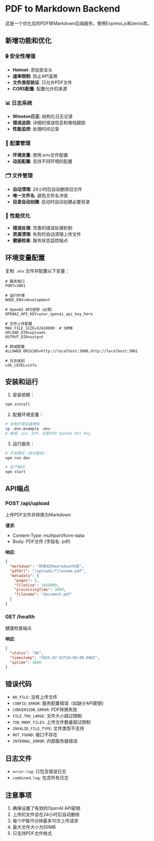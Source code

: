 # PDF to Markdown Backend

这是一个优化后的PDF转Markdown后端服务，使用Express.js和zerox库。

## 新增功能和优化

### 🔒 安全性增强
- **Helmet**: 添加安全头
- **速率限制**: 防止API滥用
- **文件类型验证**: 只允许PDF文件
- **CORS配置**: 配置允许的来源

### 📊 日志系统
- **Winston日志**: 结构化日志记录
- **错误追踪**: 详细的错误信息和堆栈跟踪
- **性能监控**: 处理时间记录

### 🔧 配置管理
- **环境变量**: 使用.env文件配置
- **动态配置**: 支持不同环境的配置

### 🗂️ 文件管理
- **自动清理**: 24小时后自动删除旧文件
- **唯一文件名**: 避免文件名冲突
- **目录自动创建**: 启动时自动创建必要目录

### 🚀 性能优化
- **错误处理**: 完善的错误处理机制
- **资源清理**: 失败时自动清理上传文件
- **健康检查**: 服务状态监控端点

## 环境变量配置

复制 `.env` 文件并配置以下变量：

```env
# 服务端口
PORT=3001

# 运行环境
NODE_ENV=development

# OpenAI API密钥（必需）
OPENAI_API_KEY=your_openai_api_key_here

# 文件上传配置
MAX_FILE_SIZE=52428800  # 50MB
UPLOAD_DIR=uploads
OUTPUT_DIR=output

# 跨域配置
ALLOWED_ORIGINS=http://localhost:3000,http://localhost:3001

# 日志级别
LOG_LEVEL=info
```

## 安装和运行

1. 安装依赖：
```bash
npm install
```

2. 配置环境变量：
```bash
# 复制环境变量模板
cp .env.example .env
# 编辑 .env 文件，设置你的 OpenAI API Key
```

3. 运行服务：
```bash
# 开发模式（自动重启）
npm run dev

# 生产模式
npm start
```

## API端点

### POST /api/upload
上传PDF文件并转换为Markdown

**请求**:
- Content-Type: multipart/form-data
- Body: PDF文件 (字段名: pdf)

**响应**:
```json
{
  "markdown": "转换后的markdown内容",
  "pdfUrl": "/uploads/filename.pdf",
  "metadata": {
    "pages": 5,
    "fileSize": 1024000,
    "processingTime": 3000,
    "filename": "document.pdf"
  }
}
```

### GET /health
健康检查端点

**响应**:
```json
{
  "status": "OK",
  "timestamp": "2025-07-03T10:00:00.000Z",
  "uptime": 3600
}
```

## 错误代码

- `NO_FILE`: 没有上传文件
- `CONFIG_ERROR`: 服务配置错误（如缺少API密钥）
- `CONVERSION_ERROR`: PDF转换失败
- `FILE_TOO_LARGE`: 文件大小超过限制
- `TOO_MANY_FILES`: 上传文件数量超过限制
- `INVALID_FILE_TYPE`: 文件类型不支持
- `NOT_FOUND`: 接口不存在
- `INTERNAL_ERROR`: 内部服务器错误

## 日志文件

- `error.log`: 只包含错误日志
- `combined.log`: 包含所有日志

## 注意事项

1. 确保设置了有效的OpenAI API密钥
2. 上传的文件会在24小时后自动删除
3. 每个IP每15分钟最多10次上传请求
4. 最大文件大小为50MB
5. 只支持PDF文件格式
